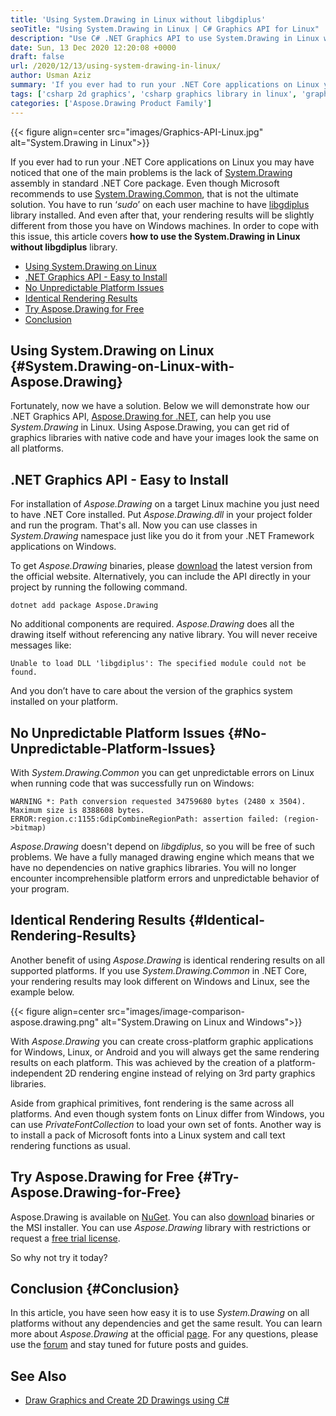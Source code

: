 ```yaml
---
title: 'Using System.Drawing in Linux without libgdiplus'
seoTitle: "Using System.Drawing in Linux | C# Graphics API for Linux"
description: "Use C# .NET Graphics API to use System.Drawing in Linux without libgdiplus. Use Aspose.Drawing in .NET Core applications without rendering issues."
date: Sun, 13 Dec 2020 12:20:08 +0000
draft: false
url: /2020/12/13/using-system-drawing-in-linux/
author: Usman Aziz
summary: 'If you ever had to run your .NET Core applications on Linux you may have noticed that one of the main problems is the lack of [System.Drawing][1] assembly in standard .NET Core package. Even though Microsoft recommends to use [System.Drawing.Common][2], that is not the ultimate solution. You have to run ‘_sudo_’ on each user machine to have [libgdiplus][3] library installed. And even after that, your rendering results will be slightly different from those you have on Windows machines. In order to cope with this issue, this article covers **how to use the System.Drawing in Linux without libgdiplus** library.'
tags: ['csharp 2d graphics', 'csharp graphics library in linux', 'graphics API for linux', 'system.drawing in linux']
categories: ['Aspose.Drawing Product Family']
---
```




{{< figure align=center src="images/Graphics-API-Linux.jpg" alt="System.Drawing in Linux">}}


If you ever had to run your .NET Core applications on Linux you may have noticed that one of the main problems is the lack of [System.Drawing][4] assembly in standard .NET Core package. Even though Microsoft recommends to use [System.Drawing.Common][5], that is not the ultimate solution. You have to run ‘_sudo_’ on each user machine to have [libgdiplus][6] library installed. And even after that, your rendering results will be slightly different from those you have on Windows machines. In order to cope with this issue, this article covers **how to use the System.Drawing in Linux without libgdiplus** library.

*   [Using System.Drawing on Linux][7]
*   [.NET Graphics API - Easy to Install][8]
*   [No Unpredictable Platform Issues][9]
*   [Identical Rendering Results][10]
*   [Try Aspose.Drawing for Free][11]
*   [Conclusion][12]

## Using System.Drawing on Linux {#System.Drawing-on-Linux-with-Aspose.Drawing}

Fortunately, now we have a solution. Below we will demonstrate how our .NET Graphics API, [Aspose.Drawing for .NET][13], can help you use _System.Drawing_ in Linux. Using Aspose.Drawing, you can get rid of graphics libraries with native code and have your images look the same on all platforms.

## .NET Graphics API - Easy to Install

For installation of _Aspose.Drawing_ on a target Linux machine you just need to have .NET Core installed. Put _Aspose.Drawing.dll_ in your project folder and run the program. That's all. Now you can use classes in _System.Drawing_ namespace just like you do it from your .NET Framework applications on Windows.

To get _Aspose.Drawing_ binaries, please [download][14] the latest version from the official website. Alternatively, you can include the API directly in your project by running the following command.

```
dotnet add package Aspose.Drawing
```

No additional components are required. _Aspose.Drawing_ does all the drawing itself without referencing any native library. You will never receive messages like:

```
Unable to load DLL 'libgdiplus': The specified module could not be found.
```

And you don’t have to care about the version of the graphics system installed on your platform.

## No Unpredictable Platform Issues {#No-Unpredictable-Platform-Issues}

With _System.Drawing.Common_ you can get unpredictable errors on Linux when running code that was successfully run on Windows:

```
WARNING *: Path conversion requested 34759680 bytes (2480 x 3504). Maximum size is 8388608 bytes.
ERROR:region.c:1155:GdipCombineRegionPath: assertion failed: (region->bitmap)
```

_Aspose.Drawing_ doesn't depend on _libgdiplus_, so you will be free of such problems. We have a fully managed drawing engine which means that we have no dependencies on native graphics libraries. You will no longer encounter incomprehensible platform errors and unpredictable behavior of your program.

## Identical Rendering Results {#Identical-Rendering-Results}

Another benefit of using _Aspose.Drawing_ is identical rendering results on all supported platforms. If you use _System.Drawing.Common_ in .NET Core, your rendering results may look different on Windows and Linux, see the example below.



{{< figure align=center src="images/image-comparison-aspose.drawing.png" alt="System.Drawing on Linux and Windows">}}


With _Aspose.Drawing_ you can create cross-platform graphic applications for Windows, Linux, or Android and you will always get the same rendering results on each platform. This was achieved by the creation of a platform-independent 2D rendering engine instead of relying on 3rd party graphics libraries.

Aside from graphical primitives, font rendering is the same across all platforms. And even though system fonts on Linux differ from Windows, you can use _PrivateFontCollection_ to load your own set of fonts. Another way is to install a pack of Microsoft fonts into a Linux system and call text rendering functions as usual.

## Try Aspose.Drawing for Free {#Try-Aspose.Drawing-for-Free}

Aspose.Drawing is available on [NuGet][15]. You can also [download][16] binaries or the MSI installer. You can use _Aspose.Drawing_ library with restrictions or request a [free trial license][17].

So why not try it today?

## Conclusion {#Conclusion}

In this article, you have seen how easy it is to use _System.Drawing_ on all platforms without any dependencies and get the same result. You can learn more about _Aspose.Drawing_ at the official [page][18]. For any questions, please use the [forum][19] and stay tuned for future posts and guides.

## See Also

*   [Draw Graphics and Create 2D Drawings using C#][20]




[1]: https://docs.microsoft.com/en-us/dotnet/api/system.drawing?view=dotnet-plat-ext-5.0
[2]: https://www.nuget.org/packages/System.Drawing.Common/
[3]: https://www.mono-project.com/docs/gui/libgdiplus/
[4]: https://docs.microsoft.com/en-us/dotnet/api/system.drawing?view=dotnet-plat-ext-5.0
[5]: https://www.nuget.org/packages/System.Drawing.Common/
[6]: https://www.mono-project.com/docs/gui/libgdiplus/
[7]: #System.Drawing-on-Linux-with-Aspose.Drawing
[8]: #HEasytoinstall
[9]: #No-Unpredictable-Platform-Issues
[10]: #Identical-Rendering-Results
[11]: #Try-Aspose.Drawing-for-Free
[12]: #Conclusion
[13]: https://products.aspose.com/drawing
[14]: https://downloads.aspose.com/drawing/net
[15]: https://www.nuget.org/packages/Aspose.Drawing
[16]: https://downloads.aspose.com/drawing/net
[17]: https://purchase.aspose.com/temporary-license
[18]: https://products.aspose.com/drawing/net
[19]: https://forum.aspose.com/c/drawing
[20]: https://blog.aspose.com/2020/06/30/draw-graphics-and-create-2d-drawings-using-csharp-or-vb.net/





